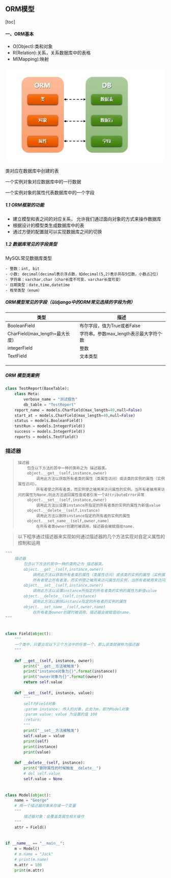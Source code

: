 ## ORM模型

[toc]

#### 一、ORM基本

- O(Object):类和对象
- R(Relation):关系，关系数据库中的表格
- M(Mapping):映射

![](..\Images\ORM.png)

类对应在数据库中创建的表

一个实例对象对应数据库中的一行数据

一个实例对象的属性代表数据库中的一个字段



##### 1.1 ORM框架的功能

- 建立模型和表之间的对应关系， 允许我们通过面向对象的方式来操作数据库
- 根据设计的模型类生成数据库中的表
- 通过方便的配置就可以实现数据库之间的切换

##### 1.2 数据库常见的字段类型

MySQL常见数据库类型

	- 整数：int, bit
	- 小数: decimal(decimal表示浮点数，如decimal(5,2)表示共存5位数，小数占2位)
	- 字符串：varchar,char（char长度不可变，varchar长度可变）
	- 日期类型：date,time,datetime
	- 枚举类型（enum）

##### ORM模型常见的字段（以django中的ORM常见选择的字段为例）

| 类型                           | 描述                                   |
| ------------------------------ | -------------------------------------- |
| BooleanField                   | 布尔字段，值为True或者False            |
| CharField(max_length=最大长度) | 字符串。参数max_length表示最大字符个数 |
| integerField                   | 整数                                   |
| TextField                      | 文本类型                               |
|                                |                                        |
|                                |                                        |
|                                |                                        |

##### ORM 模型类案例

~~~python
class TestReport(BaseTable):
    class Meta:
        verbose_name = "测试报告"
        db_table = "TestReport"
    report_name = models.CharField(max_length=40,null=False)
    start_at = models.CharField(max_length=40,null=False)
    status = models.BooleanField()
    testRun = models.IntegerField()
    success = models.IntegerField()
    reports = models.TextField()
~~~

### 描述器

> ```
> 描述器
>     包含以下方法的其中一种的类称之为 描述器类。
>     object.__get__(self,instance,owner)
>         调用此方法以获取所有者类的属性（类属性访问）或该类的实例的属性（实例属性访问）。
>         所有者使之所有者类，而实例使之被用来访问属性的实例，当所有者被用来访问的属性为None,则此方法返回属性值或者引发一个AttributeError异常
>     object.__set__(self,instance,owner)
>         调用此方法以设置instance所指定的所有者类的实例的属性为新值value
>     object.__delete__(self,instance)
>         调用此方法以删除instance指定的所有者的实例的属性
>     object.__set_name__(self,owner,name)
>         在所有者类owner创建时被调用，描述器会被赋值给name.
> ```

> 以下程序通过描述器来实现如何通过描述器的几个方法实现对自定义属性的控制和运用

~~~python
"""
    描述器
        包含以下方法的其中一种的类称之为 描述器类。
        object.__get__(self,instance,owner)
            调用此方法以获取所有者类的属性（类属性访问）或该类的实例的属性（实例属性访问）。
            所有者使之所有者类，而实例使之被用来访问属性的实例，当所有者被用来访问的属性为None,则此方法返回属性值或者引发一个AttributeError异常
        object.__set__(self,instance,owner)
            调用此方法以设置instance所指定的所有者类的实例的属性为新值value
        object.__delete__(self,instance)
            调用此方法以删除instance指定的所有者的实例的属性
        object.__set_name__(self,owner,name)
            在所有者类owner创建时被调用，描述器会被赋值给name.
"""


class Field(object):
    """
    一个类中，只要出现以下三个方法中的任意一个，那么该类就被称为描述器
    """

    def __get__(self, instance, owner):
        print("__get__方法被触发")
        print("instance对象为{}".format(instance))
        print("owner对象为{}".format(owner))
        return self.value

    def __set__(self, instance, value):
        """
        self为Field对象
        :param instance: 传入的对象，此处为m，即为Model对象
        :param value: value 为设置的值 100
        :return:
        """
        print("__set__方法被触发")
        self.value = value
        print(self)
        print(instance)
        print(value)

    def __delete__(self, instance):
        print("删除属性的时候触发__delete__")
        # del self.value
        self.value = None


class Model(object):
    name = "George"
    # 用一个描述器对象来存储一个变量
    """
        描述器对象：会覆盖类属性相关操作
    """
    attr = Field()


if __name__ == "__main__":
    m = Model()
    # m.name = "Jack"
    # print(m.name)
    m.attr = 100
    print(m.attr)

~~~

